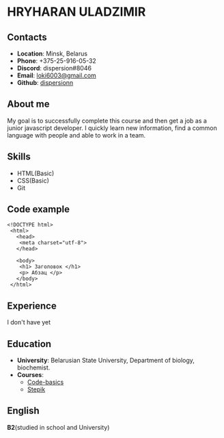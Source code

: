 # HRYHARAN ULADZIMIR
## Contacts
* **Location**: Minsk, Belarus
* **Phone**: +375-25-916-05-32
* **Discord**: dispersion#8046
* **Email**: loki6003@gmail.com
* **Github**: [dispersionn](https://github.com/dispersionn)
## About me
My goal is to successfully complete this course and then get a job as a junior javascript developer. I quickly learn new information, find a common language with people and able to work in a team.
## Skills
* HTML(Basic)
* CSS(Basic)
* Git
## Code example
```
<!DOCTYPE html>
 <html>
   <head>
    <meta charset="utf-8">
   </head>

   <body>
    <h1> Заголовок </h1>
    <p> Абзац </p>
   </body>
 </html>
 ```
 
 ## Experience
 I don't have yet 
 ## Education
 * **University**: Belarusian State University, Department of biology, biochemist.
 * **Courses**: 
     + [Code-basics](https://ru.code-basics.com/)
     + [Stepik](https://welcome.stepik.org/ru) 
 ## English
 **B2**(studied in school and University)
